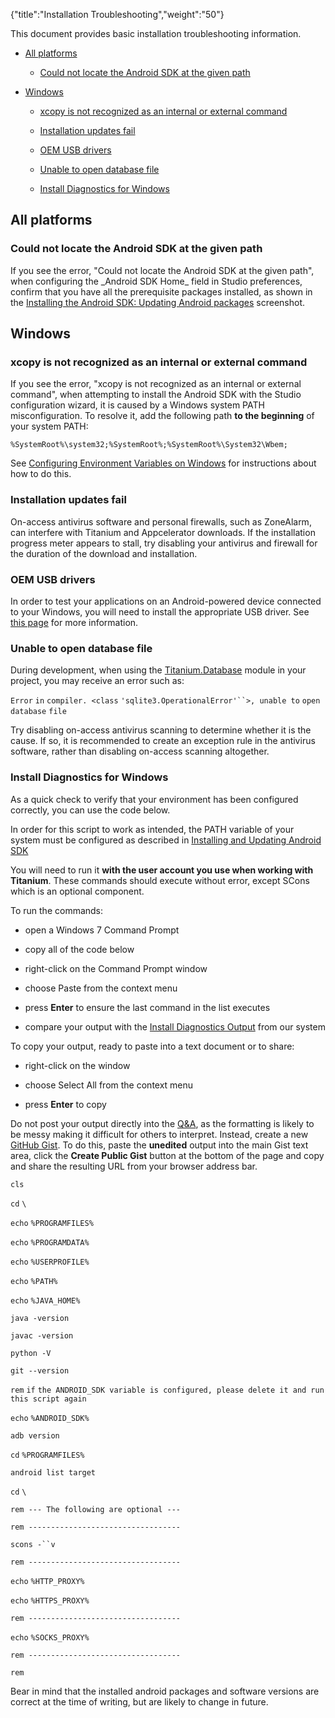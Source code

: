 {"title":"Installation Troubleshooting","weight":"50"} 

This document provides basic installation troubleshooting information.

*   [All platforms](#Allplatforms)
    
    *   [Could not locate the Android SDK at the given path](#CouldnotlocatetheAndroidSDKatthegivenpath)
        
*   [Windows](#Windows)
    
    *   [xcopy is not recognized as an internal or external command](#xcopyisnotrecognizedasaninternalorexternalcommand)
        
    *   [Installation updates fail](#Installationupdatesfail)
        
    *   [OEM USB drivers](#OEMUSBdrivers)
        
    *   [Unable to open database file](#Unabletoopendatabasefile)
        
    *   [Install Diagnostics for Windows](#InstallDiagnosticsforWindows)
        

## All platforms

### Could not locate the Android SDK at the given path

If you see the error, "Could not locate the Android SDK at the given path", when configuring the \_Android SDK Home\_ field in Studio preferences, confirm that you have all the prerequisite packages installed, as shown in the [Installing the Android SDK: Updating Android packages](/docs/appc/Titanium_SDK/Titanium_SDK_Getting_Started/Installation_and_Configuration/Installing_Platform_SDKs/Installing_the_Android_SDK/#UpdatingAndroidpackages) screenshot.

## Windows

### xcopy is not recognized as an internal or external command

If you see the error, "xcopy is not recognized as an internal or external command", when attempting to install the Android SDK with the Studio configuration wizard, it is caused by a Windows system PATH misconfiguration. To resolve it, add the following path **to the beginning** of your system PATH:

`%SystemRoot%\system32;%SystemRoot%;%SystemRoot%\System32\Wbem;`

See [Configuring Environment Variables on Windows](/docs/appc/Titanium_SDK/Titanium_SDK_Getting_Started/Installation_and_Configuration/Software_Locations_and_Environment_Variables/#ConfiguringEnvironmentVariablesonWindows) for instructions about how to do this.

### Installation updates fail

On-access antivirus software and personal firewalls, such as ZoneAlarm, can interfere with Titanium and Appcelerator downloads. If the installation progress meter appears to stall, try disabling your antivirus and firewall for the duration of the download and installation.

### OEM USB drivers

In order to test your applications on an Android-powered device connected to your Windows, you will need to install the appropriate USB driver. See [this page](http://developer.android.com/sdk/oem-usb.html) for more information.

### Unable to open database file

During development, when using the [Titanium.Database](#!/api/Titanium.Database) module in your project, you may receive an error such as:

`Error` `in` `compiler. <class` `'sqlite3.OperationalError'``>, unable to` `open` `database` `file`

Try disabling on-access antivirus scanning to determine whether it is the cause. If so, it is recommended to create an exception rule in the antivirus software, rather than disabling on-access scanning altogether.

### Install Diagnostics for Windows

As a quick check to verify that your environment has been configured correctly, you can use the code below.

In order for this script to work as intended, the PATH variable of your system must be configured as described in [Installing and Updating Android SDK](/docs/appc/Titanium_SDK/Titanium_SDK_Getting_Started/Installation_and_Configuration/Installing_Platform_SDKs/Installing_the_Android_SDK/#Windows)

You will need to run it **with the user account you use when working with Titanium**. These commands should execute without error, except SCons which is an optional component.

To run the commands:

*   open a Windows 7 Command Prompt
    
*   copy all of the code below
    
*   right-click on the Command Prompt window
    
*   choose Paste from the context menu
    
*   press **Enter** to ensure the last command in the list executes
    
*   compare your output with the [Install Diagnostics Output](/docs/appc/Titanium_SDK/Titanium_SDK_Getting_Started/Installation_and_Configuration/Installation_Troubleshooting/Install_Diagnostics_Script_Output/) from our system
    

To copy your output, ready to paste into a text document or to share:

*   right-click on the window
    
*   choose Select All from the context menu
    
*   press **Enter** to copy
    

Do not post your output directly into the [Q&A](http://developer.appcelerator.com/questions/created), as the formatting is likely to be messy making it difficult for others to interpret. Instead, create a new [GitHub Gist](https://gist.github.com/). To do this, paste the **unedited** output into the main Gist text area, click the **Create Public Gist** button at the bottom of the page and copy and share the resulting URL from your browser address bar.

`cls`

`cd` `\`

`echo` `%PROGRAMFILES%`

`echo` `%PROGRAMDATA%`

`echo` `%USERPROFILE%`

`echo` `%PATH%`

`echo` `%JAVA_HOME%`

`java -version`

`javac -version`

`python -V`

`git --version`

`rem` `if` `the ANDROID_SDK variable is configured, please delete it and run this script again`

`echo` `%ANDROID_SDK%`

`adb version`

`cd` `%PROGRAMFILES%`

`android list target`

`cd` `\`

`rem --- The following are optional ---`

`rem ----------------------------------`

`scons -``v`

`rem ----------------------------------`

`echo` `%HTTP_PROXY%`

`echo` `%HTTPS_PROXY%`

`rem ----------------------------------`

`echo` `%SOCKS_PROXY%`

`rem ----------------------------------`

`rem`

Bear in mind that the installed android packages and software versions are correct at the time of writing, but are likely to change in future.